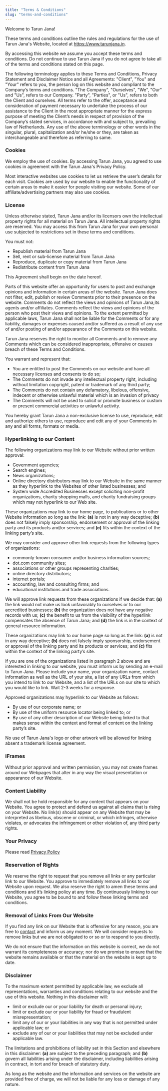 ```yaml
---
title: "Terms & Conditions"
slug: "terms-and-conditions"
---
```


Welcome to Tarun Jana!

These terms and conditions outline the rules and regulations for the use of Tarun Jana's Website, located at 
<https://www.tarunjana.in>.

By accessing this website we assume you accept these terms and conditions. Do not continue to use Tarun Jana 
if you do not agree to take all of the terms and conditions stated on this page.

The following terminology applies to these Terms and Conditions, Privacy Statement and Disclaimer Notice and 
all Agreements: "Client", "You" and "Your" refers to you, the person log on this website and compliant to the 
Company’s terms and conditions. "The Company", "Ourselves", "We", "Our" and "Us", refers to our Company. 
"Party", "Parties", or "Us", refers to both the Client and ourselves. All terms refer to the offer, acceptance 
and consideration of payment necessary to undertake the process of our assistance to the Client in the most 
appropriate manner for the express purpose of meeting the Client’s needs in respect of provision of the 
Company’s stated services, in accordance with and subject to, prevailing law of Netherlands. Any use of the 
above terminology or other words in the singular, plural, capitalization and/or he/she or they, are taken as 
interchangeable and therefore as referring to same.

### Cookies

We employ the use of cookies. By accessing Tarun Jana, you agreed to use cookies in agreement with the Tarun 
Jana's Privacy Policy.

Most interactive websites use cookies to let us retrieve the user’s details for each visit. Cookies are used 
by our website to enable the functionality of certain areas to make it easier for people visiting our website. 
Some of our affiliate/advertising partners may also use cookies.

### License

Unless otherwise stated, Tarun Jana and/or its licensors own the intellectual property rights for all material 
on Tarun Jana. All intellectual property rights are reserved. You may access this from Tarun Jana for your own 
personal use subjected to restrictions set in these terms and conditions.

You must not:

*   Republish material from Tarun Jana
*   Sell, rent or sub-license material from Tarun Jana
*   Reproduce, duplicate or copy material from Tarun Jana
*   Redistribute content from Tarun Jana

This Agreement shall begin on the date hereof.

Parts of this website offer an opportunity for users to post and exchange opinions and information in certain 
areas of the website. Tarun Jana does not filter, edit, publish or review Comments prior to their presence on 
the website. Comments do not reflect the views and opinions of Tarun Jana,its agents and/or affiliates. 
Comments reflect the views and opinions of the person who post their views and opinions. To the extent 
permitted by applicable laws, Tarun Jana shall not be liable for the Comments or for any liability, damages or 
expenses caused and/or suffered as a result of any use of and/or posting of and/or appearance of the Comments 
on this website.

Tarun Jana reserves the right to monitor all Comments and to remove any Comments which can be considered 
inappropriate, offensive or causes breach of these Terms and Conditions.

You warrant and represent that:

*   You are entitled to post the Comments on our website and have all necessary licenses and consents to do so;
*   The Comments do not invade any intellectual property right, including without limitation copyright, patent 
or trademark of any third party;
*   The Comments do not contain any defamatory, libelous, offensive, indecent or otherwise unlawful material 
which is an invasion of privacy
*   The Comments will not be used to solicit or promote business or custom or present commercial activities or 
unlawful activity.

You hereby grant Tarun Jana a non-exclusive license to use, reproduce, edit and authorize others to use, 
reproduce and edit any of your Comments in any and all forms, formats or media.

### Hyperlinking to our Content

The following organizations may link to our Website without prior written approval:

*   Government agencies;
*   Search engines;
*   News organizations;
*   Online directory distributors may link to our Website in the same manner as they hyperlink to the Websites 
of other listed businesses; and
*   System wide Accredited Businesses except soliciting non-profit organizations, charity shopping malls, and 
charity fundraising groups which may not hyperlink to our Web site.

These organizations may link to our home page, to publications or to other Website information so long as the 
link: **(a)** is not in any way deceptive; **(b)** does not falsely imply sponsorship, endorsement or approval 
of the linking party and its products and/or services; and **(c)** fits within the context of the linking 
party’s site.

We may consider and approve other link requests from the following types of organizations:

*   commonly-known consumer and/or business information sources;
*   dot.com community sites;
*   associations or other groups representing charities;
*   online directory distributors;
*   internet portals;
*   accounting, law and consulting firms; and
*   educational institutions and trade associations.

We will approve link requests from these organizations if we decide that: **(a)** the link would not make us 
look unfavorably to ourselves or to our accredited businesses; **(b)** the organization does not have any 
negative records with us; **(c)** the benefit to us from the visibility of the hyperlink compensates the 
absence of Tarun Jana; and **(d)** the link is in the context of general resource information.

These organizations may link to our home page so long as the link: **(a)** is not in any way deceptive; **(b)** does not falsely imply sponsorship, endorsement or approval of the linking party and its products or 
services; and **(c)** fits within the context of the linking party’s site.

If you are one of the organizations listed in paragraph 2 above and are interested in linking to our website, 
you must inform us by sending an e-mail to Tarun Jana. Please include your name, your organization name, 
contact information as well as the URL of your site, a list of any URLs from which you intend to link to our 
Website, and a list of the URLs on our site to which you would like to link. Wait 2-3 weeks for a response.

Approved organizations may hyperlink to our Website as follows:

*   By use of our corporate name; or
*   By use of the uniform resource locator being linked to; or
*   By use of any other description of our Website being linked to that makes sense within the context and 
format of content on the linking party’s site.

No use of Tarun Jana's logo or other artwork will be allowed for linking absent a trademark license agreement.

### iFrames

Without prior approval and written permission, you may not create frames around our Webpages that alter in any 
way the visual presentation or appearance of our Website.

### Content Liability

We shall not be hold responsible for any content that appears on your Website. You agree to protect and defend 
us against all claims that is rising on your Website. No link(s) should appear on any Website that may be 
interpreted as libelous, obscene or criminal, or which infringes, otherwise violates, or advocates the 
infringement or other violation of, any third party rights.

### Your Privacy

Please read [Privacy Policy](/privacy-policy)

### Reservation of Rights

We reserve the right to request that you remove all links or any particular link to our Website. You approve 
to immediately remove all links to our Website upon request. We also reserve the right to amen these terms and 
conditions and it’s linking policy at any time. By continuously linking to our Website, you agree to be bound 
to and follow these linking terms and conditions.

### Removal of Links From Our Website

If you find any link on our Website that is offensive for any reason, you are free to [contact](/contact) and 
inform us any moment. We will consider requests to remove links but we are not obligated to or so or to 
respond to you directly.

We do not ensure that the information on this website is correct, we do not warrant its completeness or 
accuracy; nor do we promise to ensure that the website remains available or that the material on the website 
is kept up to date.

### Disclaimer

To the maximum extent permitted by applicable law, we exclude all representations, warranties and conditions 
relating to our website and the use of this website. Nothing in this disclaimer will:

*   limit or exclude our or your liability for death or personal injury;
*   limit or exclude our or your liability for fraud or fraudulent misrepresentation;
*   limit any of our or your liabilities in any way that is not permitted under applicable law; or
*   exclude any of our or your liabilities that may not be excluded under applicable law.

The limitations and prohibitions of liability set in this Section and elsewhere in this disclaimer: **(a)** 
are subject to the preceding paragraph; and **(b)** govern all liabilities arising under the disclaimer, 
including liabilities arising in contract, in tort and for breach of statutory duty.

As long as the website and the information and services on the website are provided free of charge, we will 
not be liable for any loss or damage of any nature.